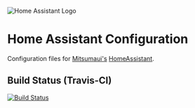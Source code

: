 ![Home Assistant Logo](https://github.com/brianjking/hass-config/blob/master/images/hass.png "Home Assistant Logo")

# Home Assistant Configuration

Configuration files for [Mitsumaui's](https://twitter.com/mitsumaui) [HomeAssistant](https://home-assistant.io).

## Build Status (Travis-CI)

[![Build Status](https://travis-ci.org/mitsumaui/HASS_Config.svg?branch=master)](https://travis-ci.org/mitsumaui/HASS_Config)
